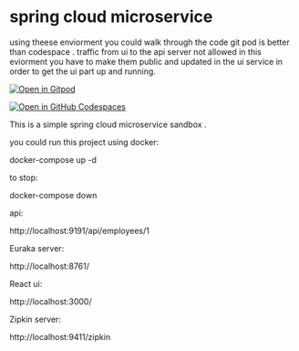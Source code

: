 
# spring cloud microservice 

using theese enviorment you could walk through the code git pod is better than codespace . traffic from ui to the api server not allowed in this eviorment you have to make them public and updated in the ui service in order to get the ui part up and running.

[![Open in Gitpod](https://gitpod.io/button/open-in-gitpod.svg)](https://github.com/sudeepcv/spring-cloud-microservice-docker>)

[![Open in GitHub Codespaces](https://github.com/codespaces/badge.svg)](https://github.com/codespaces/new?hide_repo_select=true&ref=main&repo=0000000&machine=premiumLinux&devcontainer_path=.devcontainer%2Fdevcontainer.json&location=WestUs2)


This is a simple spring cloud microservice sandbox .

you could run this project using docker:


docker-compose up -d  

to stop:

docker-compose down 

api:

http://localhost:9191/api/employees/1

Euraka server:

http://localhost:8761/

React ui:

http://localhost:3000/

Zipkin server:

http://localhost:9411/zipkin